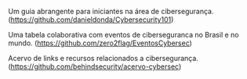 Um guia abrangente para iniciantes na área de cibersegurança. (https://github.com/danieldonda/Cybersecurity101)

Uma tabela colaborativa com eventos de ciberseguranca no Brasil e no mundo. (https://github.com/zero2flag/EventosCybersec)

Acervo de links e recursos relacionados a cibersegurança. (https://github.com/behindsecurity/acervo-cybersec)
